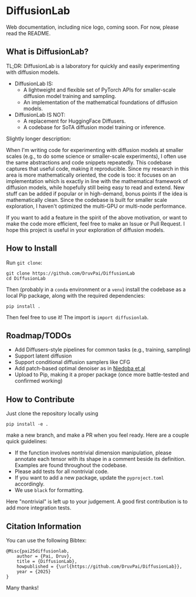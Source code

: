 # DiffusionLab

Web documentation, including nice logo, coming soon. For now, please read the README.

## What is DiffusionLab?

TL;DR: DiffusionLab is a laboratory for quickly and easily experimenting with diffusion models.
- DiffusionLab IS:
  - A lightweight and flexible set of PyTorch APIs for smaller-scale diffusion model training and sampling.
  - An implementation of the mathematical foundations of diffusion models. 
- DiffusionLab IS NOT:
  - A replacement for HuggingFace Diffusers. 
  - A codebase for SoTA diffusion model training or inference. 

Slightly longer description:

When I'm writing code for experimenting with diffusion models at smaller scales (e.g., to do some science or smaller-scale experiments), I often use the same abstractions and code snippets repeatedly. This codebase captures that useful code, making it reproducible. Since my research in this area is more mathematically oriented, the code is too: it focuses on an implementation which is exactly in line with the mathematical framework of diffusion models, while hopefully still being easy to read and extend. New stuff can be added if popular or in high-demand, bonus points if the idea is mathematically clean. Since the codebase is built for smaller scale exploration, I haven't optimized the multi-GPU or multi-node performance.
 
If you want to add a feature in the spirit of the above motivation, or want to make the code more efficient, feel free to make an Issue or Pull Request. I hope this project is useful in your exploration of diffusion models.

## How to Install

Run `git clone`:
```
git clone https://github.com/DruvPai/DiffusionLab
cd DiffusionLab
```
Then (probably in a `conda` environment or a `venv`) install the codebase as a local Pip package, along with the required dependencies:
```
pip install .
```
Then feel free to use it! The import is `import diffusionlab`.

## Roadmap/TODOs

- Add Diffusers-style pipelines for common tasks (e.g., training, sampling)
- Support latent diffusion
- Support conditional diffusion samplers like CFG
- Add patch-based optimal denoiser as in [Niedoba et al](https://arxiv.org/abs/2411.19339)
- Upload to Pip, making it a proper package (once more battle-tested and confirmed working)

## How to Contribute

Just clone the repository locally using
```
pip install -e .
```
make a new branch, and make a PR when you feel ready. Here are a couple quick guidelines:
- If the function involves nontrivial dimension manipulation, please annotate each tensor with its shape in a comment beside its definition. Examples are found throughout the codebase.
- Please add tests for all nontrivial code.
- If you want to add a new package, update the `pyproject.toml` accordingly.
- We use `black` for formatting.

Here "nontrivial" is left up to your judgement. A good first contribution is to add more integration tests.

## Citation Information

You can use the following Bibtex:
```
@Misc{pai25diffusionlab,
    author = {Pai, Druv},
    title = {DiffusionLab},
    howpublished = {\url{https://github.com/DruvPai/DiffusionLab}},
    year = {2025}
}
```
Many thanks!
